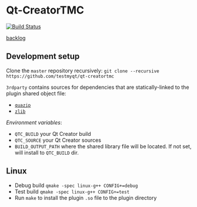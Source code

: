 # Qt-CreatorTMC
[![Build Status](https://travis-ci.org/TestMyQt/Qt-CreatorTMC.svg?branch=master)](https://travis-ci.org/TestMyQt/Qt-CreatorTMC)

[backlog](https://docs.google.com/spreadsheets/d/1SZ1n11YmaVU5PIb6m-NHczgdKhNN1TSwjyNvZwEiMIg/edit#gid=0)

## Development setup

Clone the `master` repository recursively: `git clone --recursive https://github.com/testmyqt/qt-creatortmc`

`3rdparty` contains sources for dependencies that are statically-linked to the plugin shared object file:
- [`quazip`](https://github.com/TestMyQt/quazip/tree/eeb61805596a83fd8a97f542f48430485330217a)
- [`zlib`](https://github.com/madler/zlib/tree/cacf7f1d4e3d44d871b605da3b647f07d718623f)

_Environment variables_:

- `QTC_BUILD` your Qt Creator build
- `QTC_SOURCE` your Qt Creator sources
- `BUILD_OUTPUT_PATH` where the shared library file will be located. If not set, will install to `QTC_BUILD` dir.

## Linux
- Debug build `qmake -spec linux-g++ CONFIG+=debug`
- Test build `qmake -spec linux-g++ CONFIG+=test`
- Run `make` to install the plugin `.so` file to the plugin directory
